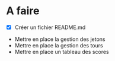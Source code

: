 # A faire
- [x] Créer un fichier README.md
- Mettre en place la gestion des jetons
- Mettre en place la gestion des tours
- Mettre en place un tableau des scores
